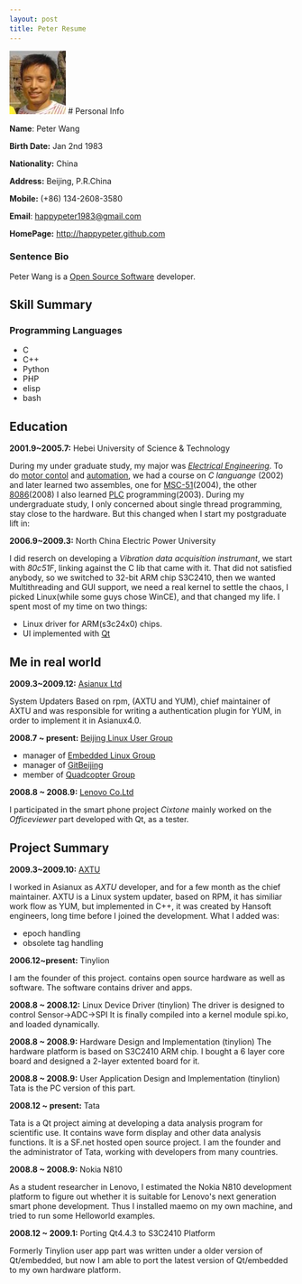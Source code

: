 ```yaml
---
layout: post
title: Peter Resume
--- 
```

<img src="./images/peter.jpg" alt="Peter Face" />
# Personal Info

**Name**: Peter Wang

**Birth Date:** Jan 2nd 1983

**Nationality:** China

**Address:** Beijing, P.R.China

**Mobile:** (+86) 134-2608-3580

**Email**: happypeter1983@gmail.com

**HomePage:** <http://happypeter.github.com>

### Sentence Bio

Peter Wang is a [Open Source Software][oss] developer. 

[oss]:http://en.wikipedia.org/wiki/Open_source

## Skill Summary

### Programming Languages

 - C
 - C++
 - Python
 - PHP
 - elisp
 - bash

## Education


__2001.9~2005.7:__ Hebei University of Science & Technology

During my under graduate study, my major was [_Electrical
Engineering_][electricalengineering]. To do [motor contol][motor] and
[automation][automation], we had a course on _C languange_ (2002) and later
learned two assembles, one for [MSC-51][mcs51](2004), the other
[8086][8086](2008) I also learned [PLC][plc] programming(2003).  During my
undergraduate study, I only concerned about single thread programming, stay
close to the hardware. But this changed when I start my postgraduate lift in:

__2006.9~2009.3:__ North China Electric Power University

I did reserch on developing a _Vibration data acquisition instrumant_, we
start with _80c51F_, linking against the C lib that came with it. That did
not satisfied anybody, so we switched to 32-bit ARM chip S3C2410, then we
wanted  Multithreading and GUI support, we need a real kernel to
settle the chaos, I picked Linux(while some guys chose WinCE), and that
changed my life. I spent most of my time on two things:

 - Linux driver for ARM(s3c24x0) chips.  
 - UI implemented with [Qt](http://qt.nokia.com/)

## Me in real world

__2009.3~2009.12:__ [Asianux Ltd][asianux]

System Updaters Based on rpm, (AXTU and YUM), chief maintainer of AXTU
and was responsible for writing a authentication plugin for YUM, in
order to implement it in Asianux4.0.

__2008.7 ~ present:__ [Beijing Linux User Group][blug]

 - manager of [Embedded Linux Group][elg]
 - manager of [GitBeijing][gitbeijing]
 - member of  [Quadcopter Group][quad]

__2008.8 ~ 2008.9:__ [Lenovo Co.Ltd][lenovo]

I participated in the smart phone project _Cixtone_ mainly worked on the
_Officeviewer_ part developed with Qt, as a tester. 

## Project Summary

__2009.3~2009.10:__ [AXTU][axtu]

I worked in Asianux as _AXTU_ developer, and for a few month as the chief
maintainer. AXTU is a Linux system updater, based on RPM, it has similiar work
flow as YUM, but implemented in C++, it was created by Hansoft engineers, long
time before I joined the development. What I added was:
 
 - epoch handling
 - obsolete tag handling

__2006.12~present:__ Tinylion

I am the founder of this project.
contains open source hardware as well as software. The software
contains driver and apps.
 
__2008.8 ~ 2008.12:__ Linux Device Driver (tinylion)
The driver is designed to control Sensor->ADC->SPI It is finally
compiled into a kernel module spi.ko, and loaded dynamically. 

__2008.8 ~ 2008.9:__ Hardware Design and Implementation (tinylion)
The hardware platform is based on S3C2410 ARM chip. I bought a 6 layer
core board and designed a 2-layer extented board for it. 

__2008.8 ~ 2008.9:__ User Application Design and Implementation (tinylion)
Tata is the PC version of this part.

__2008.12 ~ present:__ Tata

Tata is a Qt project aiming at developing a data analysis program for
scientific use. It contains wave form display and other data analysis
functions. It is a SF.net hosted open source project. I am the founder
and the administrator of Tata, working with developers from many
countries. 

__2008.8 ~ 2008.9:__ Nokia N810

As a student researcher in Lenovo, I  estimated the Nokia
N810 development platform to figure out whether it is suitable for
Lenovo's next generation smart phone development. Thus I installed
maemo on my own machine, and tried to run some Helloworld examples. 

__2008.12 ~ 2009.1:__ Porting Qt4.4.3 to S3C2410 Platform

Formerly Tinylion user app part was written under a older version of
Qt/embedded, but now I am able to port the latest version of
Qt/embedded to my own hardware platform.  

[asianux]: http://www.asianux.com
[plc]: http://en.wikipedia.org/wiki/Programmable_logic_controller
[blug]: http://www.beijinglug.org/en/index.php
[lenovo]: http://www.lenovo.com/us/en/#ss
[elg]:http://www.beijinglug.org/en/index.php?option=com_groupjive&action=gj.core.groups.showgroup&groupid=22&Itemid=134
[gitbeijing]: http://happypeter.github.com/GitBeijing/
[quad]:http://www.beijinglug.org/en/index.php?option=com_groupjive&action=gj.core.groups.showgroup&groupid=8&Itemid=134
[electricalengineering]:http://en.wikipedia.org/wiki/Electrical_engineering
[automation]:http://en.wikipedia.org/wiki/Automation
[mcs51]:http://en.wikipedia.org/wiki/Intel_MCS-51
[8086]:http://en.wikipedia.org/wiki/Intel_8086
[motor]:http://en.wikipedia.org/wiki/Electric_motor
[axtu]:http://happypeter.github.com/axtu/
